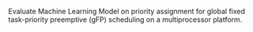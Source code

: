 Evaluate Machine Learning Model on priority assignment for global fixed task-priority preemptive (gFP) scheduling on a multiprocessor platform.
